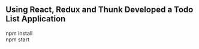 Using React, Redux and Thunk Developed a Todo List Application
---------------------------------------------------------------
npm install <br/>
npm start
